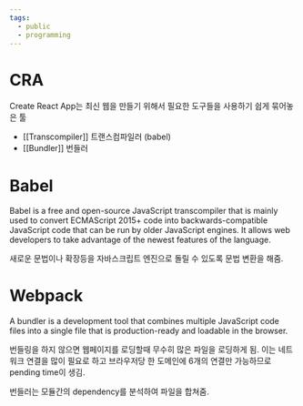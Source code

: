 ```yaml
---
tags:
  - public
  - programming
---
```


# CRA

Create React App는 최신 웹을 만들기 위해서 필요한 도구들을 사용하기 쉽게 묶어놓은 툴

- [[Transcompiler]] 트랜스컴파일러 (babel)
- [[Bundler]] 번들러 


# Babel

Babel is a free and open-source JavaScript transcompiler that is mainly used to convert ECMAScript 2015+ code into backwards-compatible JavaScript code that can be run by older JavaScript engines. It allows web developers to take advantage of the newest features of the language.

새로운 문법이나 확장등을 자바스크립트 엔진으로 돌릴 수 있도록 문법 변환을 해줌.


# Webpack

A bundler is a development tool that combines multiple JavaScript code files into a single file that is production-ready and loadable in the browser.

번들링을 하지 않으면 웹페이지를 로딩할때 무수히 많은 파일을 로딩하게 됨. 이는 네트워크 연결을 많이 필요로 하고 브라우저당 한 도메인에 6개의 연결만 가능하므로 pending time이 생김.

번들러는 모듈간의 dependency를 분석하여 파일을 합쳐줌.
